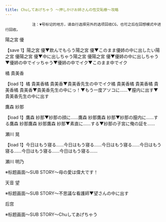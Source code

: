 ```yaml
---
title: Chuしてあげちゃう ～押しかけお姉さんの性交恥療～攻略
---
```


                注：▼号标记的地方，请自行选择另外的选项回收CG，也可之后在回想模式中进行回收。

陽之宮 優

【save 1】陽之宮 優▼飲んでもらう陽之宮 優▼このまま優姉の中に出したい陽之宮 優陽之宮 優▼中に出しちゃう陽之宮 優陽之宮 優▼優姉の中に出しちゃう▼優姉の中でイッちゃう▼優姉の中でイク▼このまま中でイク

橘 貴美香

【load 1】橘 貴美香橘 貴美香▼貴美香先生の中でイク橘 貴美香橘 貴美香橘 貴美香橘 貴美香▼貴美香先生の中にっ！▼もう一度アソコに……▼膣内に出す▼貴美香先生の中に出す

鷹森 紗那

【load 1】鷹森 紗那▼紗那の顔に……鷹森 紗那鷹森 紗那▼紗那の膣内に……する鷹森 紗那鷹森 紗那鷹森 紗那▼素直に……する▼紗那の子宮に俺の証を……

瀬川 晃

【load 1】今日はもう寝る……今日はもう寝る……今日はもう寝る……今日はもう寝る……今日はもう寝る……今日はもう寝る……

瀬川 明乃

※标题画面～SUB STORY～母の愛は偉大です！

天音 望

※标题画面～SUB STORY～不思議な看護師▼望さんの中に出す

后宫

※标题画面～SUB STORY～Chuしてあげちゃう
              
